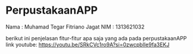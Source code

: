 # PerpustakaanAPP
Nama : Muhamad Tegar Fitriano Jagat
NIM  : 1313621032

berikut ini penjelasan fitur-fitur apa saja yang ada pada perpustakaanAPP
link youtube: https://youtu.be/SRkCVc1ro9A?si=0zwcpbIIe9fa3EKJ
